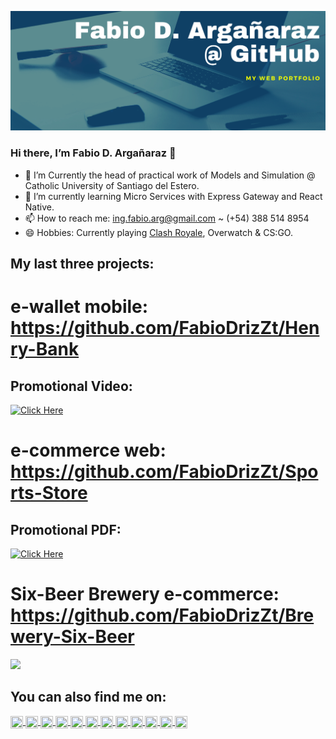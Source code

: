 ![img](https://raw.githubusercontent.com/FabioDrizZt/FabioDrizZt/main/img.png)

### Hi there, I’m Fabio D. Argañaraz 👋

- 🔭 I’m Currently the head of practical work of Models and Simulation @ Catholic University of Santiago del Estero.
- 🌱 I’m currently learning Micro Services with Express Gateway and React Native.
- 📫 How to reach me: ing.fabio.arg@gmail.com ~ (+54) 388 514 8954
- 😄 Hobbies: Currently playing [Clash Royale](https://royaleapi.com/player/PQ8GVL90), Overwatch & CS:GO.

## My last three projects:
 
# e-wallet mobile: https://github.com/FabioDrizZt/Henry-Bank
## Promotional Video:
[![Click Here](https://img.youtube.com/vi/t1KtkQB5uQ8/0.jpg)](https://www.youtube.com/watch?v=t1KtkQB5uQ8) 
    
 # e-commerce web: https://github.com/FabioDrizZt/Sports-Store 
 ## Promotional PDF:
[![Click Here](https://i.imgur.com/zPYlynO.png)](https://drive.google.com/file/d/1E2S9S1wIcEggOzahfIlARxQIjqSEihGI/view?usp=sharing) 

 # Six-Beer Brewery e-commerce: https://github.com/FabioDrizZt/Brewery-Six-Beer 
<p align='left'>
    <img src='https://user-images.githubusercontent.com/65245824/95817516-0a599d80-0cf8-11eb-9eee-d9bdba249a6d.png' </img>  
</p>

<h2> You can also find me on: </h2>

<p>
    <a href="https://www.linkedin.com/in/FabioDrizZt/">
      <img align="center" src="https://cdn.jsdelivr.net/npm/simple-icons@3.0.1/icons/linkedin.svg" height="20" width="20" />
    </a>
    <a href="https://www.codewars.com/users/FabioDrizZt">
      <img align="center" src="https://cdn.jsdelivr.net/npm/simple-icons@3.0.1/icons/codewars.svg" height="20" width="20" />
    </a>
    <a href="https://www.hackerrank.com/FabioDrizZt">
      <img align="center" src="https://cdn.jsdelivr.net/npm/simple-icons@3.0.1/icons/hackerrank.svg" height="20" width="20" />
    </a>    
    <a href="https://twitter.com/FabioDrizZt">
      <img align="center" src="https://cdn.jsdelivr.net/npm/simple-icons@3.0.1/icons/twitter.svg" height="20" width="20" />
    </a>
    <a href="https://github.com/FabioDrizZt">
      <img align="center" src="https://cdn.jsdelivr.net/npm/simple-icons@3.0.1/icons/github.svg" height="20" width="20" />
    </a>
    <a href="mailto:ing.fabio.arg@gmail.com">
      <img align="center" src="https://cdn.jsdelivr.net/npm/simple-icons@3.0.1/icons/gmail.svg" height="20" width="20" />
    </a>
    <a href="https://wa.me/543885148954?text=Hola,%20vi%20tu%20perfil%20en%20Github!">
      <img align="center" src="https://cdn.jsdelivr.net/npm/simple-icons@3.0.1/icons/whatsapp.svg" height="20" width="20" />
    </a>    
    <a href="https://www.facebook.com/FabioDrizZt/">
      <img align="center" src="https://cdn.jsdelivr.net/npm/simple-icons@3.0.1/icons/facebook.svg" height="20" width="20" />
    </a>
    <a href="https://m.me/FabioDrizZt/">
      <img align="center" src="https://cdn.jsdelivr.net/npm/simple-icons@3.0.1/icons/messenger.svg" height="20" width="20" />
    </a>
    <a href="https://www.instagram.com/FabioDrizZt/">
      <img align="center" src="https://cdn.jsdelivr.net/npm/simple-icons@3.0.1/icons/instagram.svg" height="20" width="20" />
    </a>
    <a href="https://www.tumblr.com/blog/fabiodrizzt">
      <img align="center" src="https://cdn.jsdelivr.net/npm/simple-icons@3.0.1/icons/tumblr.svg" height="20" width="20" />
    </a>
    <a href="https://www.sololearn.com/Profile/8888773">
      <img align="center" src="https://th.bing.com/th/id/OIP.V0o8UnCsfEU4k5WnV1XTOwAAAA?pid=Api&rs=1" height="20" width="20" />
    </a>
<p/>

